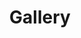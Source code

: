 ---
title: "Gallery"
layout: "gallery"
hero_text: "hero text"
hero_img: /img/images/aromathai-logo2-clean-1024x337.png
gallery_heading: GALLERY
gallery_description: All of our massage rooms are kept to the highest levels of hygiene and decorated in a way to provide you with a warm and relaxing environment.
gallery_imgs:
    - img_sm: /img/images/DSC09621-2-768x435.jpg
      img_bg: /img/images/DSC09621-2-scaled.jpg
    - img_sm: /img/images/DSC09621-2-768x435.jpg
      img_bg: /img/images/DSC09621-2-scaled.jpg
    - img_sm: /img/images/DSC09621-2-768x435.jpg
      img_bg: /img/images/DSC09621-2-scaled.jpg
    - img_sm: /img/images/DSC09621-2-768x435.jpg
      img_bg: /img/images/DSC09621-2-scaled.jpg
    - img_sm: /img/images/DSC09621-2-768x435.jpg
      img_bg: /img/images/DSC09621-2-scaled.jpg
    - img_sm: /img/images/DSC09621-2-768x435.jpg
      img_bg: /img/images/DSC09621-2-scaled.jpg
advance_message: "ADVANCED BOOKING RECOMMENDED <p>!!! NO EROTIC MASSAGE !!!</p>"
---